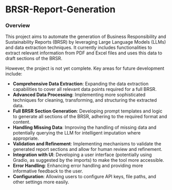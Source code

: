 # BRSR-Report-Generation

### Overview
This project aims to automate the generation of Business Responsibility and Sustainability Reports (BRSR) by leveraging Large Language Models (LLMs) and data extraction techniques. It currently includes functionalities to extract relevant information from PDF and Excel files and uses this data to draft sections of the BRSR.

However, the project is not yet complete. Key areas for future development include:
- **Comprehensive Data Extraction**: Expanding the data extraction capabilities to cover all relevant data points required for a full BRSR.
- **Advanced Data Processing**: Implementing more sophisticated techniques for cleaning, transforming, and structuring the extracted data.
- **Full BRSR Section Generation**: Developing prompt templates and logic to generate all sections of the BRSR, adhering to the required format and content.
- **Handling Missing Data**: Improving the handling of missing data and potentially querying the LLM for intelligent imputation where appropriate.
- **Validation and Refinement**: Implementing mechanisms to validate the generated report sections and allow for human review and refinement.
- **Integration with UI**: Developing a user interface (potentially using Gradio, as suggested by the imports) to make the tool more accessible.
- **Error Handling**: Enhancing error handling and providing more informative feedback to the user.
- **Configuration**: Allowing users to configure API keys, file paths, and other settings more easily.
